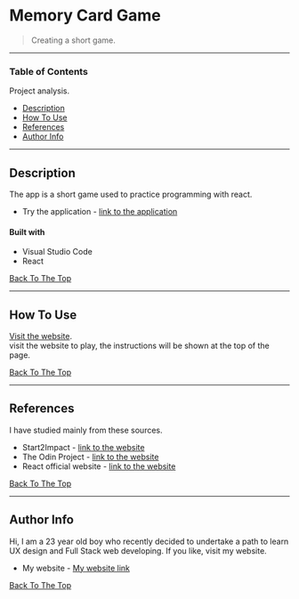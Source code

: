 # Memory Card Game

> Creating a short game.

---

### Table of Contents
Project analysis.

- [Description](#description)
- [How To Use](#how-to-use)
- [References](#references)
- [Author Info](#author-info)

---

## Description

The app is a short game used to practice programming with react.<br />

- Try the application - [link to the application](https://memory-card-game269.netlify.app/)

#### Built with

- Visual Studio Code
- React

[Back To The Top](#Memory-Card-Game)

---

## How To Use

[Visit the website](https://memory-card-game269.netlify.app/).<br />
visit the website to play, the instructions will be shown at the top of the page. </br>


[Back To The Top](#Memory-Card-Game)

---

## References

I have studied mainly from these sources.

- Start2Impact - [link to the website](https://www.start2impact.it/?utm_source=google&utm_medium=cpc&utm_campaign=Search_Brand&gclid=Cj0KCQiAieWOBhCYARIsANcOw0w5QK43cTLhwCWpsKfugzdnDB3c2GLK78gn2BA0thbsMWDFx5T7NRwaAp8XEALw_wcB)
- The Odin Project - [link to the website](https://www.theodinproject.com/)
- React official website - [link to the website](https://it.reactjs.org/)

[Back To The Top](#Memory-Card-Game)

---

## Author Info

Hi, I am a 23 year old boy who recently decided to undertake a path to learn UX design and Full Stack web developing.
If you like, visit my website.

- My website - [My website link](https://ale269.github.io/website/)

[Back To The Top](#Memory-Card-Game)
